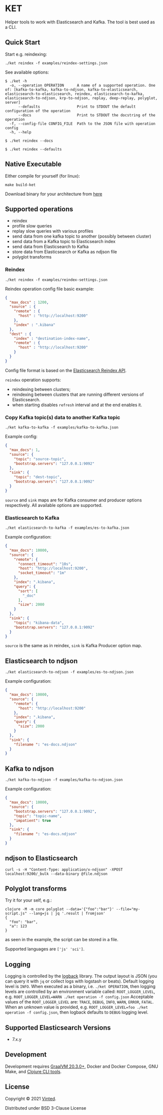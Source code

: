 # KET

Helper tools to work with Elasticsearch and Kafka. The tool is best used as a CLI.

## Quick Start
                  
Start e.g. reindexing:
```shell script 
./ket reindex -f examples/reindex-settings.json
```

See available options:
```shell script 
$ ./ket -h
  -o, --operation OPERATION      A name of a supported operation. One of: [kafka-to-kafka, kafka-to-ndjson, kafka-to-elasticsearch, elasticsearch-to-elasticsearch, reindex, elasticsearch-to-kafka, elasticsearch-to-ndjson, krp-to-ndjson, replay, deep-replay, polyglot, server]
      --defaults                 Print to STDOUT the default configuration of the operation
      --docs                     Print to STDOUT the docstring of the operation
  -f, --config-file CONFIG_FILE  Path to the JSON file with operation config
  -h, --help

```

```
$ ./ket reindex --docs
```

```
$ ./ket reindex --defaults
```

## Native Executable

Either compile for yourself (for linux):
```shell script 
make build-ket
```      
Download binary for your architecture from [here](https://github.com/vinted/kafka-elasticsearch-tool/releases)

## Supported operations

- reindex
- profile slow queries
- replay slow queries with various profiles
- send data from one kafka topic to another (possibly between cluster)
- send data from a Kafka topic to Elasticsearch index
- send data from Elasticsearch to Kafka
- store data from Elasticsearch or Kafka as ndjson file
- polyglot transforms

### Reindex

```shell script 
./ket reindex -f examples/reindex-settings.json
```

Reindex operation config file basic example:
```json
{
  "max_docs" : 1200,
  "source" : {
    "remote" : {
      "host" : "http://localhost:9200"
    },
    "index" : ".kibana"
  },
  "dest" : {
    "index" : "destination-index-name",
    "remote" : {
      "host" : "http://localhost:9200"
    }
  }
}
```  
Config file format is based on the [Elasticsearch Reindex API](https://www.elastic.co/guide/en/elasticsearch/reference/current/docs-reindex.html).

`reindex` operation supports:
- reindexing between clusters;
- reindexing between clusters that are running different versions of Elasticsearch.
- when starting disables `refresh` interval and at the end enables it.
### Copy Kafka topic(s) data to another Kafka topic

```shell script
./ket kafka-to-kafka -f examples/kafka-to-kafka.json
```

Example config:
```json
{
  "max_docs": 1,
  "source": {
    "topic": "source-topic",
    "bootstrap.servers": "127.0.0.1:9092"
  },
  "sink": {
    "topic": "dest-topic",
    "bootstrap.servers": "127.0.0.1:9092"
  }
}
```

`source` and `sink` maps are for Kafka consumer and producer options respectively. All available options are supported.

### Elasticsearch to Kafka

```shell script
./ket elasticsearch-to-kafka -f examples/es-to-kafka.json
```
Example configuration:
```json
{
  "max_docs": 10000,
  "source": {
    "remote": {
      "connect_timeout": "10s",
      "host": "http://localhost:9200",
      "socket_timeout": "1m"
    },
    "index": ".kibana",
    "query": {
      "sort": [
        "_doc"
      ],
      "size": 2000
    }
  },
  "sink": {
    "topic": "kibana-data",
    "bootstrap.servers": "127.0.0.1:9092"
  }
}

```
`source` is the same as in reindex,
`sink` is Kafka Producer option map.

## Elasticsearch to ndjson

```shell script
./ket elasticsearch-to-ndjson -f examples/es-to-ndjson.json
```
Example configuration:
```json
{
  "max_docs": 10000,
  "source": {
    "remote": {
      "host": "http://localhost:9200"
    },
    "index": ".kibana",
    "query": {
      "size": 2000
    }
  },
  "sink": {
    "filename ": "es-docs.ndjson"
  }
}
```

## Kafka to ndjson

```shell script
./ket kafka-to-ndjson -f examples/kafka-to-ndjson.json
```
Example configuration:
```json
{
  "max_docs": 10000,
  "source": {
    "bootstrap.servers": "127.0.0.1:9092",
    "topic": "topic-name",
    "impatient": true
  },
  "sink": {
    "filename ": "es-docs.ndjson"
  }
}
```

## ndjson to Elasticsearch

```shell script
curl -s -H "Content-Type: application/x-ndjson" -XPOST localhost:9200/_bulk --data-binary @file.ndjson
```

## Polyglot transforms

Try it for your self, e.g.:
```shell
clojure -M -m core polyglot --data='{"foo":"bar"}' --file="my-script.js" --lang=js | jq '.result | fromjson'
{
  "foo": "bar",
  "a": 123
}
```
as seen in the example, the script can be stored in a file.

Supported languages are `['js' 'sci']`.

## Logging

Logging is controlled by the [logback](http://logback.qos.ch/) library. The output layout is JSON (you can query it with `jq` or collect logs with logstash or beats).
Default logging level is `INFO`.
When executed as a binary, i.e. `./ket OPERATION`, then logging levels are controlled by an environment variable called: `ROOT_LOGGER_LEVEL`, e.g. `ROOT_LOGGER_LEVEL=WARN ./ket operation -f config.json`
Acceptable values of the `ROOT_LOGGER_LEVEL` are: `TRACE`, `DEBUG`, `INFO`, `WARN`, `ERROR`, `FATAL`.
When an unknown value is provided, e.g. `ROOT_LOGGER_LEVEL=foo ./ket operation -f config.json`, then logback defaults to `DEBUG` logging level.

## Supported Elasticsearch Versions

- 7.x.y

## Development

Development requires [GraalVM 20.3.0+](https://github.com/graalvm/graalvm-ce-builds/releases/tag/vm-20.3.0),
Docker and Docker Compose, GNU Make, and [Clojure CLI tools](https://clojure.org/guides/getting_started).

## License

Copyright &copy; 2021 [Vinted](https://www.vinted.engineering).

Distributed under BSD 3-Clause License
